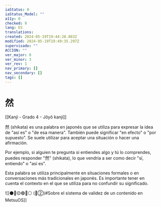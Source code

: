 ```yaml
---
iaStatus: 0
iaStatus_Model: ""
a11y: 0
checked: 0
lang: ES
translations: 
created: 2024-05-19T19:44:28.883Z
modified: 2024-05-19T19:49:35.297Z
supervisado: ""
ACCION: ""
ver_major: 0
ver_minor: 3
ver_rev: 1
nav_primary: []
nav_secondary: []
tags: []
---
```

# 然

[[Kanji - Grado 4 - Jôyô kanji]]

然 (shikata) es una palabra en japonés que se utiliza para expresar la idea de "así es" o "de esa manera". También puede significar "en efecto" o "por supuesto". Se suele utilizar para aceptar una situación o hacer una afirmación.

Por ejemplo, si alguien te pregunta si entiendes algo y tú lo comprendes, puedes responder "然" (shikata), lo que vendría a ser como decir "sí, entiendo" o "así es".

Esta palabra se utiliza principalmente en situaciones formales o en conversaciones más tradicionales en japonés. Es importante tener en cuenta el contexto en el que se utiliza para no confundir su significado.

![[⚫🔴🟡🟢🔵⚪ (🔴②)#Sobre el sistema de validez de un contenido en MetsuOS]]